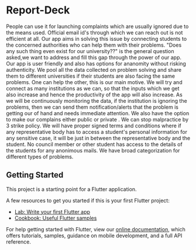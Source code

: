 # Report-Deck

People can use it for launching complaints which are usually ignored due to the means used.
Official email id's through which we can reach out is not efficient at all.
Our app aims in solving this issue by connecting students to the concerned authorities who can help them with their problems.
"Does any such thing even exist for our university??" is the general question asked,we want to address and fill this gap through the power of our app.
Our app is user friendly and also has options for ananomity without risking authenticity.
We pool all the data collected on problem solving and share them to different universities if their students are also facing the same problems.
One can help the other, this is our main motive.
We will try and connect as many institutions as we can, so that the inputs which we get also increase and hence the productivity of the app will also increase.
As we will be continuously monitoring the data, if the institution is ignoring the problems, then we can send them notification/alerts that the problem is getting our of hand and needs immediate attention.
We also have the option to make our complains either public or private .
We can stop malpractice by 3 strike policy.
We will have proper signed terms and conditions where if any representative body has to access a student's personal information for any sensitive case, it will be just in between the representative body and the student.
No council member or other student has access to the details of the students for any anonimous mails.
We have broad categorization for different types of problems.

## Getting Started

This project is a starting point for a Flutter application.

A few resources to get you started if this is your first Flutter project:

- [Lab: Write your first Flutter app](https://flutter.dev/docs/get-started/codelab)
- [Cookbook: Useful Flutter samples](https://flutter.dev/docs/cookbook)

For help getting started with Flutter, view our
[online documentation](https://flutter.dev/docs), which offers tutorials,
samples, guidance on mobile development, and a full API reference.
